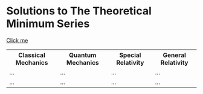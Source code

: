 <!DOCTYPE html>
<html>
<head>
  <link rel=“stylesheet” type=“text/css” href=“test1.css”>
</head>
<body>
<h1>Solutions to The Theoretical Minimum Series</h1>

  <a href="https://github.com/JoakimSilva/TTM/blob/main/landing.html">Click me</a>
<table>
  <tr>
    <th>Classical Mechanics</th>
    <th>Quantum Mechanics</th>
    <th>Special Relativity</th>
    <th>General Relativity</th>
  </tr>
  <tr>
    <td>...</td>
    <td>...</td>
    <td>...</td>
    <td>...</td>
  </tr>
  <tr>
    <td>...</td>
    <td>...</td>
    <td>...</td>
    <td>...</td>
  </tr>
</table>

</body>
</html>
